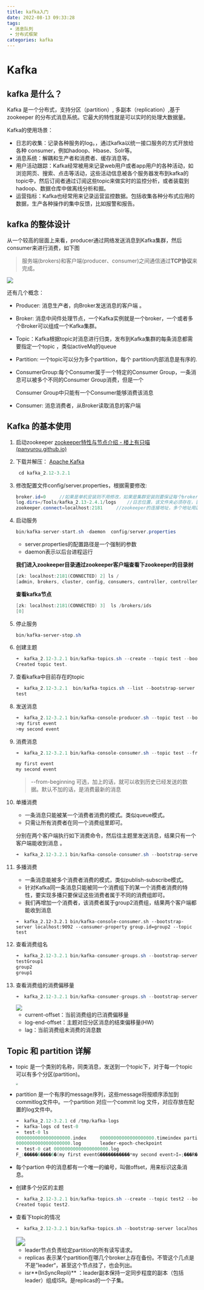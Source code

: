 ```yaml
---
title: kafka入门
date: 2022-08-13 09:33:28
tags: 
 - 消息队列
 - 分布式框架
categories: kafka
---
```


# Kafka

## kafka 是什么？

Kafka 是一个分布式，支持分区（partition）, 多副本（replication）,基于zookeeper 的分布式消息系统。它最大的特性就是可以实时的处理大数据量。

Kafka的使用场景：

- 日志的收集：记录各种服务的log。，通过kafka以统一接口服务的方式开放给各种 consumer，例如hadoop、Hbase、Solr等。
- 消息系统：解耦和生产者和消费者、缓存消息等。
- 用户活动跟踪：Kafka经常被用来记录web用户或者app用户的各种活动，如浏览网页、搜索、点击等活动，这些活动信息被各个服务器发布到kafka的topic中，然后订阅者通过订阅这些topic来做实时的监控分析，或者装载到hadoop、数据仓库中做离线分析和掘。
- 运营指标：Kafka也经常用来记录运营监控数据。包括收集各种分布式应用的数据，生产各种操作的集中反馈，比如报警和报告。

## kafka 的整体设计

从一个较高的层面上来看，producer通过网络发送消息到Kafka集群，然后consumer来进行消费，如下图

> 服务端(brokers)和客户端(producer、consumer)之间通信通过**TCP协议**来完成。 

![](https://tva1.sinaimg.cn/large/e6c9d24ely1h54w9l8j1hj21je0u0jy3.jpg)

还有几个概念：

- Producer: 消息生产者，向Broker发送消息的客户端 。

- Broker: 消息中间件处理节点，一个Kafka实例就是一个broker，一个或者多个Broker可以组成一个Kafka集群。

- Topic：Kafka根据topic对消息进行归类，发布到Kafka集群的每条消息都需要指定一个topic ，类似activeMq的queue

- Partition: 一个topic可以分为多个partition，每个 partition内部消息是有序的.

- ConsumerGroup:每个Consumer属于一个特定的Consumer Group，一条消息可以被多个不同的Consumer Group消费，但是一个 

  Consumer Group中只能有一个Consumer能够消费该消息

- Consumer: 消息消费者，从Broker读取消息的客户端 

## Kafka 的基本使用

1. 启动zookeeper [zookeeper特性与节点介绍 - 楼上有只喵 (panyurou.github.io)](https://panyurou.github.io/2021/09/22/zookeeper特性与节点介绍/)

2. 下载并解压： [Apache Kafka](https://kafka.apache.org/downloads)

   ```java
    cd kafka_2.12-3.2.1
   ```

3. 修改配置文件config/server.properties，根据需要修改:

   ```java
   broker.id=0     //如果是单机安装则不用修改，如果是集群安装则要保证每个broker.id配置不同的值
   log.dirs=/Tools/kafka_2.13-2.4.1/logs    //日志位置，该文件夹必须存在，否则启动时会报错
   zookeeper.connect=localhost:2181     //zookeeper的连接地址，多个地址用逗号分隔
   ```

4. 启动服务

   ```java
   bin/kafka-server-start.sh -daemon  config/server.properties
   ```

   - server.properties的配置路径是一个强制的参数
   - ­daemon表示以后台进程运行

   **我们进入zookeeper目录通过zookeeper客户端查看下zookeeper的目录树**

   ```java
   [zk: localhost:2181(CONNECTED) 2] ls /
   [admin, brokers, cluster, config, consumers, controller, controller_epoch, feature, isr_change_notification, latest_producer_id_block, log_dir_event_notification, zookeeper]
   ```

   **查看kafka节点**

   ```java
   [zk: localhost:2181(CONNECTED) 3]  ls /brokers/ids
   [0]
   ```

5. 停止服务

   ```java
   bin/kafka‐server‐stop.sh
   ```

6. 创建主题

   ```java
   ➜  kafka_2.12-3.2.1 bin/kafka-topics.sh --create --topic test --bootstrap-server localhost:9092
   Created topic test.
   ```

7. 查看kafka中目前存在的topic 

   ```java
   ➜  kafka_2.12-3.2.1  bin/kafka-topics.sh --list --bootstrap-server localhost:9092
   test
   ```

8. 发送消息

   ```java
   ➜  kafka_2.12-3.2.1 bin/kafka-console-producer.sh --topic test --bootstrap-server localhost:9092
   >my first event
   >my second event
   ```

9. 消费消息

   ```java
   ➜  kafka_2.12-3.2.1 bin/kafka-console-consumer.sh --topic test --from-beginning --bootstrap-server localhost:9092
   
   my first event
   my second event
   ```

   > --from-beginning 可选，加上的话，就可以收到历史已经发送的数据。默认不加的话，是消费最新的消息

10. 单播消费

    - 一条消息只能被某一个消费者消费的模式。类似queue模式。
    - 只需让所有消费者在同一个消费组里即可。

    分别在两个客户端执行如下消费命令，然后往主题里发送消息，结果只有一个客户端能收到消息 。

    ```java
    ➜  kafka_2.12-3.2.1 bin/kafka-console-consumer.sh --bootstrap-server localhost:9092 --consumer-property group.id=group1 --topic test
    ```

11. 多播消费

    - 一条消息能被多个消费者消费的模式，类似publish-subscribe模式。
    - 针对Kafka同一条消息只能被同一个消费组下的某一个消费者消费的特性，要实现多播只要保证这些消费者属于不同的消费组即可。
    - 我们再增加一个消费者，该消费者属于group2消费组，结果两个客户端都能收到消息 

    ```java'
    ➜  kafka_2.12-3.2.1 bin/kafka-console-consumer.sh --bootstrap-server localhost:9092 --consumer-property group.id=group2 --topic test
    ```

12. 查看消费组名

    ```java
    ➜  kafka_2.12-3.2.1 bin/kafka-consumer-groups.sh --bootstrap-server localhost:9092 --list
    testGroup1
    group2
    group1
    ```

13. 查看消费组的消费偏移量

    ```java
    ➜  kafka_2.12-3.2.1 bin/kafka-consumer-groups.sh --bootstrap-server localhost:9092 --describe --group group1
    ```

    <img src="https://tva1.sinaimg.cn/large/e6c9d24ely1h554bsqyijj222a066jsz.jpg" style="zoom: 100%;" />

	- current-offset：当前消费组的已消费偏移量
	- log-end-offset：主题对应分区消息的结束偏移量(HW) 
	- lag：当前消费组未消费的消息数

## Topic 和 partition 详解

- topic 是一个类别的名称，同类消息，发送到一个topic下，对于每一个topic可以有多个分区(partition)。

  <img src="https://tva1.sinaimg.cn/large/e6c9d24ely1h55j4kirf2j215i0oi0v5.jpg" style="zoom:30%;" />

- partition 是一个有序的message序列，这些message将按顺序添加到commitlog文件中。一个partition 对应一个commit log 文件，对应存放在配置的log文件中。

  ```java
  ➜  kafka_2.12-3.2.1 cd /tmp/kafka-logs
  ➜  kafka-logs cd test-0
  ➜  test-0 ls
  00000000000000000000.index     00000000000000000000.timeindex partition.metadata
  00000000000000000000.log       leader-epoch-checkpoint
  ➜  test-0 cat 00000000000000000000.log
  F_:�����6����6�(my first eventG�����������*my second event>I=;���R����R�
  ```

- 每个partion 中的消息都有一个唯一的编号，叫做offset，用来标识这条消息。

- 创建多个分区的主题

  ```java
  ➜  kafka_2.12-3.2.1 bin/kafka-topics.sh --create --topic test2 --bootstrap-server localhost:9092 ‐‐replication‐factor 1 ‐‐partitions 2
  Created topic test2.
  ```

- 查看下topic的情况

  ```java
  ➜  kafka_2.12-3.2.1 bin/kafka-topics.sh --bootstrap-server localhost:9092 --describe --topic test2
  ```

  <img src="https://tva1.sinaimg.cn/large/e6c9d24ely1h556vki097j21hy04q0tz.jpg" style="zoom:150%;" />

  - leader节点负责给定partition的所有读写请求。
  - replicas 表示某个partition在哪几个broker上存在备份。不管这个几点是不是”leader“，甚至这个节点挂了，也会列出。
  - isr**(InSyncRepli)** ：leader副本保持一定同步程度的副本（包括leader）组成ISR。是replicas的一个子集。
